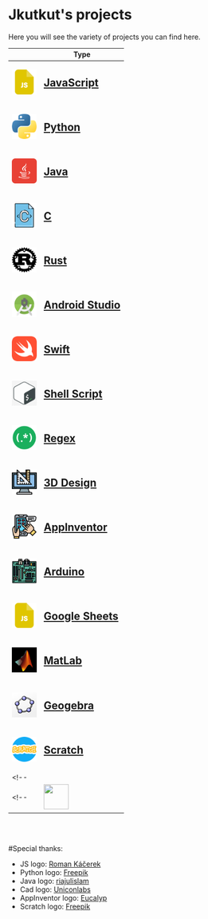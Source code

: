 # Jkutkut's projects
Here you will see the variety of projects you can find here.

||Type|
|---|---|
|<img src="./../res/imgs/js.png" width="50" height="50">|<h2>[JavaScript](./js/javascript.en.md)<h2>|
|<img src="./../res/imgs/python.png" width="50" height="50">|<h2>[Python](./python/python.en.md)<h2>|
|<img src="./../res/imgs/java.png" width="50" height="50">|<h2>[Java](./java/java.en.md)<h2>|
|<img src="./../res/imgs/c.png" width="50" height="50">|<h2>[C]()<h2>|<!-- |<img src="./../res/imgs/cplusplus.png" width="50" height="50">|<h2>[C++]()<h2>| -->
|<img src="./../res/imgs/rust.png" width="50" height="50">|<h2>[Rust](./rust/rust.en.md)<h2>|
|<img src="./../res/imgs/android-studio.png" width="50" height="50">|<h2>[Android Studio](./app/android/android-studio.en.md)<h2>|
|<img src="./../res/imgs/swift.png" width="50" height="50">|<h2>[Swift](./swift/swift.en.md)<h2>|
|<img src="./../res/imgs/shell-script.jpeg" width="50" height="50">|<h2>[Shell Script](./shell-script/shell-script.en.md)<h2>|
|<img src="./../res/imgs/regex.png" width="50" height="50">|<h2>[Regex](https://github.com/Jkutkut/Regex)<h2>|
|<img src="./../res/imgs/cad.png" width="50" height="50">|<h2>[3D Design](./cad/cad.en.md)<h2>|
|<img src="./../res/imgs/app-development.png" width="50" height="50">|<h2>[AppInventor](./app/app-inventor/app-inventor.en.md)<h2>|
|<img src="./../res/imgs/arduino.png" width="50" height="50">|<h2>[Arduino](./arduino/arduino.en.md)<h2>|
|<img src="./../res/imgs/js.png" width="50" height="50">|<h2>[Google Sheets](./js/google-sheets/google-sheets.en.md)<h2>|
|<img src="./../res/imgs/matlab.png" width="50" height="50">|<h2>[MatLab](./math/matlab/matlab.en.md)<h2>|
|<img src="./../res/imgs/geogebra.png" width="50" height="50">|<h2>[Geogebra](https://github.com/Jkutkut/Geogebra)<h2>|
|<img src="./../res/imgs/scratch.png" width="50" height="50">|<h2>[Scratch](https://github.com/Jkutkut/Scratch)<h2>|
<!-- ||<h2>[Automagic](https://github.com/Jkutkut/Automagic)<h2>| -->
<!-- |<img src="./../res/imgs/" width="50" height="50">|<h2>[]()<h2>| -->
<br>
<br>

#Special thanks:
- JS logo: <a href="https://www.flaticon.com/authors/roman-kacerek" title="Roman Káčerek">Roman Káčerek</a>
- Python logo: <a href="https://www.freepik.com" title="Freepik">Freepik</a>
- Java logo: <a href="https://www.flaticon.com/authors/riajulislam" title="riajulislam">riajulislam</a>
- Cad logo: <a href="https://www.flaticon.com/authors/uniconlabs" title="Uniconlabs">Uniconlabs</a>
- AppInventor logo: <a href="https://www.flaticon.com/authors/eucalyp" title="Eucalyp">Eucalyp</a>
- Scratch logo: <a href="https://www.freepik.com" title="Freepik">Freepik</a>